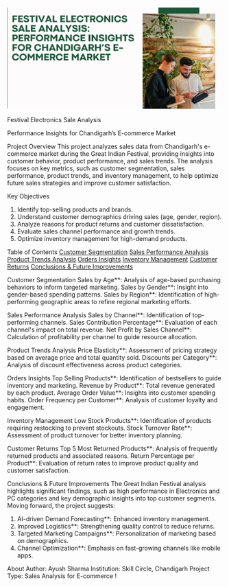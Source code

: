 ![festival sales](https://github.com/Ayush-Sharma-mastermind/SQL-Festival-Sales/blob/main/Screenshot%202024-11-20%20115830.png)

Festival Electronics Sale Analysis

Performance Insights for Chandigarh’s E-commerce Market

Project Overview
This project analyzes sales data from Chandigarh's e-commerce market during the Great Indian Festival, providing insights into customer behavior, product performance, and sales trends. The analysis focuses on key metrics, such as customer segmentation, sales performance, product trends, and inventory management, to help optimize future sales strategies and improve customer satisfaction.

Key Objectives
1. Identify top-selling products and brands.
2. Understand customer demographics driving sales (age, gender, region).
3. Analyze reasons for product returns and customer dissatisfaction.
4. Evaluate sales channel performance and growth trends.
5. Optimize inventory management for high-demand products.

Table of Contents
[Customer Segmentation](#customer-segmentation)
[Sales Performance Analysis](#sales-performance-analysis)
[Product Trends Analysis](#product-trends-analysis)
[Orders Insights](#orders-insights)
[Inventory Management](#inventory-management)
[Customer Returns](#customer-returns)
[Conclusions & Future Improvements](#conclusions-future-improvements)

Customer Segmentation
Sales by Age**: Analysis of age-based purchasing behaviors to inform targeted marketing.
Sales by Gender**: Insight into gender-based spending patterns.
Sales by Region**: Identification of high-performing geographic areas to refine regional marketing efforts.

Sales Performance Analysis
Sales by Channel**: Identification of top-performing channels.
Sales Contribution Percentage**: Evaluation of each channel's impact on total revenue.
Net Profit by Sales Channel**: Calculation of profitability per channel to guide resource allocation.

Product Trends Analysis
Price Elasticity**: Assessment of pricing strategy based on average price and total quantity sold.
Discounts per Category**: Analysis of discount effectiveness across product categories.

Orders Insights
Top Selling Products**: Identification of bestsellers to guide inventory and marketing.
Revenue by Product**: Total revenue generated by each product.
Average Order Value**: Insights into customer spending habits.
Order Frequency per Customer**: Analysis of customer loyalty and engagement.

Inventory Management
Low Stock Products**: Identification of products requiring restocking to prevent stockouts.
Stock Turnover Rate**: Assessment of product turnover for better inventory planning.

Customer Returns
Top 5 Most Returned Products**: Analysis of frequently returned products and associated reasons.
Return Percentage per Product**: Evaluation of return rates to improve product quality and customer satisfaction.


Conclusions & Future Improvements
The Great Indian Festival analysis highlights significant findings, such as high performance in Electronics and PC categories and key demographic insights into top customer segments. Moving forward, the project suggests:
1. AI-driven Demand Forecasting**: Enhanced inventory management.
2. Improved Logistics**: Strengthening quality control to reduce returns.
3. Targeted Marketing Campaigns**: Personalization of marketing based on demographics.
4. Channel Optimization**: Emphasis on fast-growing channels like mobile apps.


About
Author: Ayush Sharma
Institution: Skill Circle, Chandigarh
Project Type: Sales Analysis for E-commerce
!
